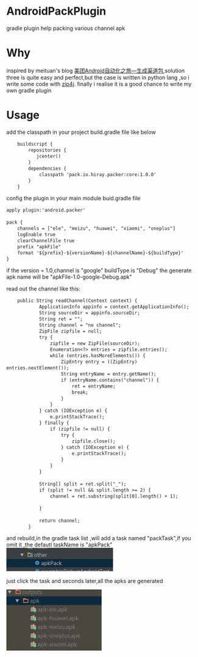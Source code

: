 # AndroidPackPlugin
gradle plugin help packing various channel apk


# Why
inspired by meituan's blog [美团Android自动化之旅—生成渠道包](https://tech.meituan.com/mt-apk-packaging.html),solution three is quite easy and
perfect,but the case is written in python lang ,so i write some code with [zip4j](https://mvnrepository.com/artifact/net.lingala.zip4j/zip4j).
finally i realise it is a good chance to write my own gradle plugin


# Usage
add the classpath in your project build.gradle file like below
```
    buildscript {
        repositories {
           jcenter()
        }
        dependencies {
            classpath 'pack.io.hiray.packer:core:1.0.0'
        }
    }
```
config the plugin in your main module buid.gradle file

```
apply plugin:'android.packer'

pack {
    channels = ["ele", "meizu", "huawei", "xiaomi", "oneplus"]
    logEnable true
    clearChannelFile true
    prefix "apkFile"
    format '${prefix}-${versionName}-${channelName}-${buildType}'
}
```
if the version = 1.0,channel is "google" buildType is "Debug"
the generate apk name will be "apkFile-1.0-google-Debug.apk"

read out the channel like this:
```
    public String readChannel(Context context) {
            ApplicationInfo appinfo = context.getApplicationInfo();
            String sourceDir = appinfo.sourceDir;
            String ret = "";
            String channel = "no channel";
            ZipFile zipfile = null;
            try {
                zipfile = new ZipFile(sourceDir);
                Enumeration<?> entries = zipfile.entries();
                while (entries.hasMoreElements()) {
                    ZipEntry entry = ((ZipEntry) entries.nextElement());
                    String entryName = entry.getName();
                    if (entryName.contains("channel")) {
                        ret = entryName;
                        break;
                    }
                }
            } catch (IOException e) {
                e.printStackTrace();
            } finally {
                if (zipfile != null) {
                    try {
                        zipfile.close();
                    } catch (IOException e) {
                        e.printStackTrace();
                    }
                }
            }
    
            String[] split = ret.split("_");
            if (split != null && split.length >= 2) {
                channel = ret.substring(split[0].length() + 1);
    
            }
    
            return channel;
        }
```
and rebuild,in the gradle task list ,will add a task named "packTask",if you omit it ,the defautl taskName is "apkPack"
<img width="280" height=“60” src="https://github.com/HirayClay/AndroidPackPlugin/raw/master/static/task-shoot.png"></img>

just click the task and seconds later,all the apks are generated

<img width="250" height=“160” src="https://github.com/HirayClay/AndroidPackPlugin/raw/master/static/variants.png"></img>
